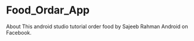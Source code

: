 # Food_Ordar_App
About This android studio tutorial order food by Sajeeb Rahman Android on Facebook.
